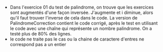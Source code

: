 - Dans l'exercice 01 du test de palindrome, on trouve que les exercices sont augmentés d'une façon inversée. J'augmente et i diminue, alors qu'il faut trouver l'inverse de cela dans le code. La version de PalindromeCorrection contient le code corrigé, après le test en utilisant le code avec une chaîne qui représente un nombre palindrome. On a testé plus de 80% des lignes.
- le code ne traite pas le cas ou la chaine de caractere d'entres ne correspond pas a un entier 
